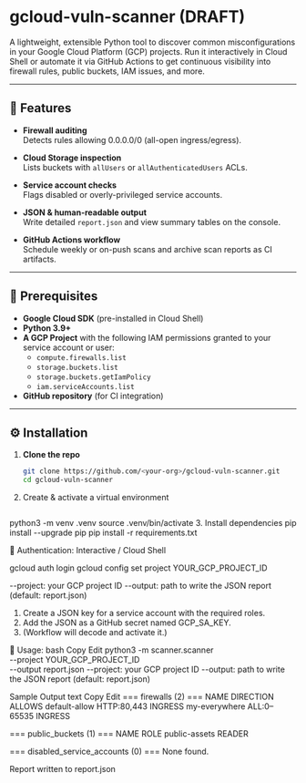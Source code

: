 # gcloud-vuln-scanner (DRAFT)

A lightweight, extensible Python tool to discover common misconfigurations in your Google Cloud Platform (GCP) projects. Run it interactively in Cloud Shell or automate it via GitHub Actions to get continuous visibility into firewall rules, public buckets, IAM issues, and more.

---

## 🚀 Features

- **Firewall auditing**  
  Detects rules allowing 0.0.0.0/0 (all-open ingress/egress).

- **Cloud Storage inspection**  
  Lists buckets with `allUsers` or `allAuthenticatedUsers` ACLs.

- **Service account checks**  
  Flags disabled or overly-privileged service accounts.

- **JSON & human-readable output**  
  Write detailed `report.json` and view summary tables on the console.

- **GitHub Actions workflow**  
  Schedule weekly or on-push scans and archive scan reports as CI artifacts.

---

## 🔧 Prerequisites

- **Google Cloud SDK** (pre-installed in Cloud Shell)  
- **Python 3.9+**  
- **A GCP Project** with the following IAM permissions granted to your service account or user:
  - `compute.firewalls.list`
  - `storage.buckets.list`
  - `storage.buckets.getIamPolicy`
  - `iam.serviceAccounts.list`
- **GitHub repository** (for CI integration)

---

## ⚙️ Installation

1. **Clone the repo**  
   ```bash
   git clone https://github.com/<your-org>/gcloud-vuln-scanner.git
   cd gcloud-vuln-scanner
2. Create & activate a virtual environment
   ```bash 
  python3 -m venv .venv
  source .venv/bin/activate
3. Install dependencies
  pip install --upgrade pip
  pip install -r requirements.txt

🔑 Authentication:
Interactive / Cloud Shell

gcloud auth login
gcloud config set project YOUR_GCP_PROJECT_ID

--project: your GCP project ID
--output: path to write the JSON report (default: report.json)

1. Create a JSON key for a service account with the required roles.
2. Add the JSON as a GitHub secret named GCP_SA_KEY.
3. (Workflow will decode and activate it.)

🏃 Usage:
bash
Copy
Edit
python3 -m scanner.scanner \
  --project YOUR_GCP_PROJECT_ID \
  --output report.json
--project: your GCP project ID
--output: path to write the JSON report (default: report.json)

Sample Output
text
Copy
Edit
=== firewalls (2) ===
NAME           DIRECTION    ALLOWS
default-allow HTTP:80,443    INGRESS
my-everywhere ALL:0–65535     INGRESS

=== public_buckets (1) ===
NAME              ROLE
public-assets     READER

=== disabled_service_accounts (0) ===
None found.

Report written to report.json
